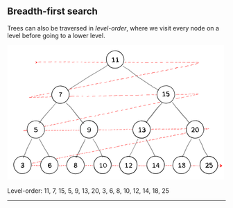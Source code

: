 Breadth-first search
--------------------

Trees can also be traversed in *level-order*, where we visit every node on a level before going to a lower level.

<img src="../../../../assets/breadth-first-search.svg" width="500" />

Level-order: 11, 7, 15, 5, 9, 13, 20, 3, 6, 8, 10, 12, 14, 18, 25

------------------------------------------------------------------------
